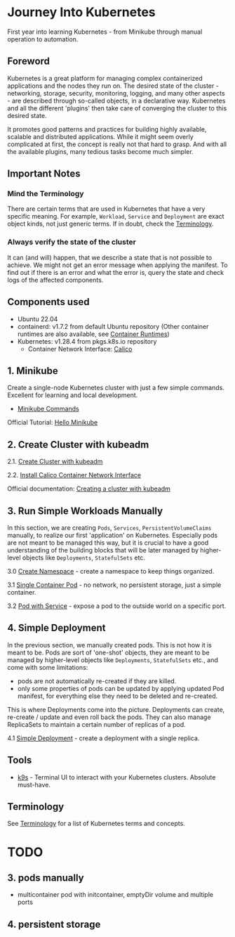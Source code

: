 # Journey Into Kubernetes

First year into learning Kubernetes - from Minikube through manual operation to automation.

## Foreword

Kubernetes is a great platform for managing complex containerized applications and the nodes they run on.
The desired state of the cluster - networking, storage, security, monitoring, logging, and many other aspects -
are described through so-called objects, in a declarative way. Kubernetes and all the different 'plugins' then take care
of converging the cluster to this desired state.

It promotes good patterns and practices for building highly available, scalable and distributed applications.
While it might seem overly complicated at first, the concept is really not that hard to grasp.
And with all the available plugins, many tedious tasks become much simpler.

## Important Notes

### Mind the Terminology

There are certain terms that are used in Kubernetes that have a very specific meaning. For
example, `Workload`, `Service` and `Deployment` are exact object kinds, not just generic terms. If in doubt, check
the [Terminology](terminology.md).

### Always verify the state of the cluster

It can (and will) happen, that we describe a state that is not possible to achieve. We might not get an error message
when applying the manifest. To find out if there is an error and what the error is, query the state
and check logs of the affected components.

## Components used

* Ubuntu 22.04
* containerd: v1.7.2 from default Ubuntu repository (Other container runtimes are also available,
  see [Container Runtimes](https://kubernetes.io/docs/setup/production-environment/container-runtimes/))
* Kubernetes: v1.28.4 from pkgs.k8s.io repository
  * Container Network Interface: [Calico](https://docs.tigera.io/calico/latest/getting-started/kubernetes/quickstart)

## 1. Minikube

Create a single-node Kubernetes cluster with just a few simple commands. Excellent for learning and local development.

* [Minikube Commands](minikube/minikube-commands.md)

Official Tutorial: [Hello Minikube](https://kubernetes.io/docs/tutorials/hello-minikube/)

## 2. Create Cluster with kubeadm

2.1. [Create Cluster with kubeadm](kubeadm/create-cluster-with-kubeadm.md)

2.2. [Install Calico Container Network Interface](calico-network-interface/install-calico.md)

Official documentation:
[Creating a cluster with kubeadm](https://kubernetes.io/docs/setup/production-environment/tools/kubeadm/create-cluster-kubeadm/)

## 3. Run Simple Workloads Manually

In this section, we are creating `Pods`, `Services`, `PersistentVolumeClaims` manually, to realize our
first 'application' on Kubernetes. Especially pods are not meant to be managed this way, but it is crucial
to have a good understanding of the building blocks that will be later managed by higher-level objects like
`Deployments`, `StatefulSets` etc.

3.0 [Create Namespace](namespaces/create-namespace.md) - create a namespace to keep things organized.

3.1 [Single Container Pod](pods/single-container-pod.md) - no network, no persistent storage, just a simple
container.

3.2 [Pod with Service](pods/single-container-pod-with-service.md) - expose a pod to the outside world on a specific
port.

## 4. Simple Deployment

In the previous section, we manually created pods.
This is not how it is meant to be. Pods are sort of 'one-shot' objects, they are meant to be managed
by higher-level objects like `Deployments`, `StatefulSets` etc., and come with some limitations:

- pods are not automatically re-created if they are killed.
- only some properties of pods can be updated by applying updated Pod manifest, for everything else they need to be
  deleted and re-created.

This is where Deployments come into the picture. Deployments can create, re-create / update and even roll back
the pods. They can also manage ReplicaSets to maintain a certain number of replicas of a pod.

4.1 [Simple Deployment](deployments/simple-deployment.md) - create a deployment with a single replica.

## Tools

- [k9s](https://k9scli.io/) - Terminal UI to interact with your Kubernetes clusters. Absolute must-have.

## Terminology

See [Terminology](terminology.md) for a list of Kubernetes terms and concepts.

# TODO

## 3. pods manually

- multicontainer pod with initcontainer, emptyDir volume and multiple ports

## 4. persistent storage
